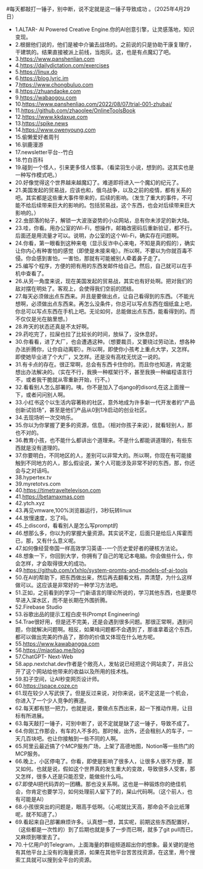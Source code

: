#每天都敲打一锤子，别中断，说不定就是这一锤子导致成功 。（2025年4月29日） 

- 1.ALTAR- AI Powered Creative Engine.你的AI创意引擎，让灵感落地，知识变现。
- 2.根据他们说的，他们是被中介骗去战场的。之前说的只是协助干康复理疗，干建筑的。结果直接被派上前线，当炮灰。这，也是有点魔幻了吧。
- 3.https://www.panshenlian.com
- 4.https://dailydictation.com/exercises
- 5.https://linux.do
- 6.https://blog.lyric.im
- 7.https://www.chongbuluo.com
- 8.https://zhuandaoke.com
- 9.https://wabaogou.com
- 10.https://www.panshenliao.com/2022/08/07/trial-001-zhubai/
- 11.https://github.com/zhaoolee/OnlineToolsBook
- 12.https://www.kkdaxue.com
- 13.https://spike.news
- 14.https://www.owenyoung.com
- 15.偷懒爱好者周刊
- 16.驯鹿漫游
- 17.newsletter平台--竹白
- 18.竹白百科
- 19.碰到一个怪人，引来更多怪人怪事。（看梁羽生小说，想到的。这其实也是一种写作模式吧。）
- 20.好像觉得这个世界越来越魔幻了。难道即将进入一个魔幻的纪元了。
- 21.美国发起的贸易战，应该也和，俄乌战争，以及之前的疫情，都有关系的吧。其实都是这些重大事件带来的，后续的影响。（发生了重大的事件，不可能不给后续带来巨大的影响的。包括贸易战，这个东西，也会对后续带来巨大影响的。）
- 22.虫部落的帖子，解锁一大波涨姿势的小众网站，总有你未涉足的新大陆。
- 23.哇，你看。用办公室的Wi-Fi，想操作，邮箱改密码后重新验证，都不行。后面还是用流量才可以。说明，办公室的这个Wi-Fi，确实存在问题啊。
- 24.你看，第一眼看到这种来电（显示反诈中心来电，不知是真的假的），确实让你内心有种害怕的感觉（即使是未接来电）。所以啊，不要以为你就百毒不侵。你会感到害怕，一害怕，那就有可能被别人牵着鼻子走了。
- 25.编写个程序，方便的把有用的东西发邮件给自己。然后，自己就可以在手机中查看了。
- 26.从另一角度来说，现在美国发起的贸易战，其实也有好处啊。把对我们的敌对摆在明处了。客观上，会使得我们空前的团结。
- 27.每天必须做出点东西来。并且是要做出点，让自己看得到的东西。（不能光想啊，必须做出点东西来。再怎么没条件，你总可以写点东西在烟纸盒上吧，你总可以写点东西在手机上吧。无论如何，总能做出点东西，能看得到的。而不仅仅是光在脑里想。）
- 28.昨天的状态还真是不太好啊。
- 29.药吃完了，拉屎也拉了比较长的时间，放纵了，没休息好。
- 30.你看看，进了大厂，也会遭遇这种。（想要裁员，又要绕过劳动法，想各种办法折腾你，让你自动离职）。所以啊，即使你小孩考上重点大学，又怎样。即使她毕业进了个大厂，又怎样。还是没有高枕无忧这一说的。
- 31.有卡点的存在。很正常啊，总会有东西卡住你的。而且你也知道，肯定能想出办法解决的。（实在不行，我换一种框架行不，甚至我换一种编程语言行不，或者我干脆就从零重新开始，行不。）
- 32.看看别人怎么部署的。咦，你不是加入了django的disord,在这上面搜一下，或者问问别人啊。
- 33.小红书这个以生活内容著称的社区，意外地成为许多新一代开发者的“产品创新试验场”，甚至是他们产品从0到1冷启动的创业社区。
- 34.去现场听一次交响乐。
- 35.你以为你掌握了更多的资源，信息。（相对你孩子来说），就看轻别人，那也不对的。
- 36.教育小孩，也不能什么都讲出个道理来。不是什么都能讲道理的，有些东西就是没有道理的。
- 37.你要明白，不同地区的人，差别可以非常大的。所以啊，你现在有可能接触到不同地方的人，那么假设说，某个人可能涉及非常不好的东西，那，你还会与之对话吗。
- 38.hypertex.tv
- 39.myretotvs.com
- 40.https://timetraveltelevison.com
- 41.https://betamaxmas.com
- 42.ytch.xyz
- 43.再见vmware,100%浏览器运行，3秒玩转linux
- 44.放慢速度，忘了吗。
- 45.上discord，看看别人是怎么写prompt的
- 46.想那么多，你以为的掌握大量资源。其实说不定，后面只是给后人挥霍而已，那，又有什么意义呢。
- 47.如何像经营帝国一样高效学习英语--一个历史爱好者的硬核方法论。
- 48.想象一下，你回到大学，你拥有了自己的笔记本电脑。你会做些什么，你会怎样，才会取得很大的成功。
- 49.https://github.com/x1xhlo/system-promts-and-models-of-ai-tools
- 50.在AI的帮助下，把东西做出来，然后再去翻看文档，弄清楚，为什么这样做可以。这应该是非常好的一种学习方法吧。
- 51.正如，之前看到的学习一门新语言的理论所说的，学习其他东西，也是要尽早进入深水区，而不是长期在外围折腾。
- 52.Firebase Studio
- 53.谷歌出品的提示工程白皮书(Prompt Engineering)
- 54.Trae很好用，但是还不完美，还是会遇到很多问题。那很正常啊，遇到问题，你就解决问题啊。相反，如果啥问题都不会遇到了，那谁拿着这个东西，都可以做出完美的作品了，那你的价值又体现在什么地方呢。
- 55.https://www.kawabangga.com
- 56.https://miaotiao.me/blog
- 57.ChatGPT- Next-Web
- 58.app.nextchat.dev作者是个敞亮人，发帖说已经把这个网站卖了，并且公开了这个网站给他带来的收益以及所用的技术栈。
- 59.扣子空间，让AI秒变网页设计师。
- 60.https://space.coze.cn
- 61.现在较少人写武侠了。但是反过来说，对你来说，说不定这是一个机会，你进入了一个少人竞争的赛道。
- 62.每天都有怒一把力，也就是说，要做点东西出来，起一下推动作用，让目标有所进展。
- 63.每天敲打一锤子，可别中断了，说不定就是缺了这一锤子，导致不成了。
- 64.你刚工作那会，有车的人不多的。那时候，出外，还会租别人的车子，一天几百块吧。也让你接触到一些不同的人啊。
- 65.阿里云最近搞了个MCP服务广场，上架了高德地图，Notion等一些热门的MCP服务。
- 66.晚上，小区停电了。你看，即使是影响了很多人，让很多人很不方便，那又如何。也就是说，假如这个世界真的发生重大的变故，导致很多人受害，那又怎样，很多人还是只能忍受，能做些什么吗。
- 67.即使AI把代码弄的一团糟。那也没关系啊。这也是一种锻炼你的绝佳机会，你肯定也要学习，如何处理前人留下了的，屎山代码啊。（这个前人，也有可能是AI）
- 68.小孩很突出的问题是，眼高手低啊。（心呢就比天高，那命会不会比纸薄呢，就不知道了。）
- 69.看起来自己部署麻烦许多。认真想一想，其实呢，前期这些东西配置好，（这些都是一次性的）到了后期也就是多了一步而已啊，就多了git pull而已，又麻烦到哪里去了。
- 70.十亿用户的Telegram，上面海量的群组频道超出你的想象。最关键的是他有其他平台上没有的海量资源，如果在其他平台苦苦找资源，在这里，用个搜索工具就可以搜到全平台的资源。
